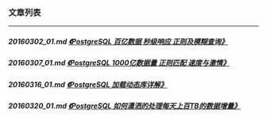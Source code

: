 ### 文章列表  
----  
##### 20160302_01.md   [《PostgreSQL 百亿数据 秒级响应 正则及模糊查询》](20160302_01.md)  
##### 20160307_01.md   [《PostgreSQL 1000亿数据量 正则匹配 速度与激情》](20160307_01.md)  
##### 20160316_01.md   [《PostgreSQL 加载动态库详解》](20160316_01.md)  
##### 20160320_01.md   [《PostgreSQL 如何潇洒的处理每天上百TB的数据增量》](20160320_01.md)  
